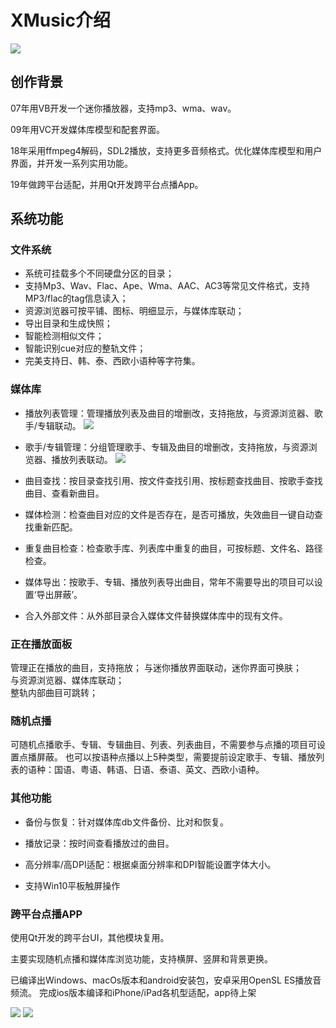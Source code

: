 # **XMusic介绍**
![](https://raw.githubusercontent.com/1028417/Musicrosoft/master/XMusic/XMusicHost.jpg)

## **创作背景**
07年用VB开发一个迷你播放器，支持mp3、wma、wav。  

09年用VC开发媒体库模型和配套界面。  
  
18年采用ffmpeg4解码，SDL2播放，支持更多音频格式。优化媒体库模型和用户界面，并开发一系列实用功能。

19年做跨平台适配，并用Qt开发跨平台点播App。

## **系统功能**
### 文件系统
* 系统可挂载多个不同硬盘分区的目录；
* 支持Mp3、Wav、Flac、Ape、Wma、AAC、AC3等常见文件格式，支持MP3/flac的tag信息读入；
* 资源浏览器可按平铺、图标、明细显示，与媒体库联动；
* 导出目录和生成快照；
* 智能检测相似文件；
* 智能识别cue对应的整轨文件；
* 完美支持日、韩、泰、西欧小语种等字符集。

### 媒体库
* 播放列表管理：管理播放列表及曲目的增删改，支持拖放，与资源浏览器、歌手/专辑联动。
![](https://raw.githubusercontent.com/1028417/Musicrosoft/master/XMusic/XMusicHost_Playlist.jpg)

* 歌手/专辑管理：分组管理歌手、专辑及曲目的增删改，支持拖放，与资源浏览器、播放列表联动。
![](https://raw.githubusercontent.com/1028417/Musicrosoft/master/XMusic/XMusicHost_SingerAlbum.jpg)

* 曲目查找：按目录查找引用、按文件查找引用、按标题查找曲目、按歌手查找曲目、查看新曲目。

* 媒体检测：检查曲目对应的文件是否存在，是否可播放，失效曲目一键自动查找重新匹配。

* 重复曲目检查：检查歌手库、列表库中重复的曲目，可按标题、文件名、路径检查。

* 媒体导出：按歌手、专辑、播放列表导出曲目，常年不需要导出的项目可以设置‘导出屏蔽’。

* 合入外部文件：从外部目录合入媒体文件替换媒体库中的现有文件。

### 正在播放面板
管理正在播放的曲目，支持拖放；
与迷你播放界面联动，迷你界面可换肤；  
与资源浏览器、媒体库联动；  
整轨内部曲目可跳转；

### 随机点播
可随机点播歌手、专辑、专辑曲目、列表、列表曲目，不需要参与点播的项目可设置点播屏蔽。
也可以按语种点播以上5种类型，需要提前设定歌手、专辑、播放列表的语种：国语、粤语、韩语、日语、泰语、英文、西欧小语种。

### 其他功能
* 备份与恢复：针对媒体库db文件备份、比对和恢复。

* 播放记录：按时间查看播放过的曲目。

* 高分辨率/高DPI适配：根据桌面分辨率和DPI智能设置字体大小。

* 支持Win10平板触屏操作

### 跨平台点播APP
使用Qt开发的跨平台UI，其他模块复用。

主要实现随机点播和媒体库浏览功能，支持横屏、竖屏和背景更换。

已编译出Windows、macOs版本和android安装包，安卓采用OpenSL ES播放音频流。
完成ios版本编译和iPhone/iPad各机型适配，app待上架

![](https://raw.githubusercontent.com/1028417/Musicrosoft/master/XMusic/XMusic_V.jpg)
![](https://raw.githubusercontent.com/1028417/Musicrosoft/master/XMusic/XMusic_H.jpg)
